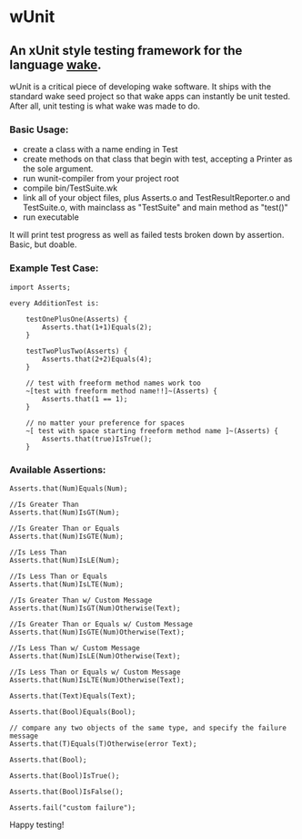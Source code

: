 wUnit
=====

An xUnit style testing framework for the language [wake](http://www.wakelang.com).
----------------------------------------------------------------------------------

wUnit is a critical piece of developing wake software. It ships with the
standard wake seed project so that wake apps can instantly be unit tested.
After all, unit testing is what wake was made to do.

### Basic Usage:

- create a class with a name ending in Test
- create methods on that class that begin with test, accepting a Printer as the sole argument.
- run wunit-compiler from your project root
- compile bin/TestSuite.wk
- link all of your object files, plus Asserts.o and TestResultReporter.o and TestSuite.o, with mainclass as "TestSuite" and main method as "test()"
- run executable

It will print test progress as well as failed tests broken down by assertion. Basic, but doable.


### Example Test Case:

    import Asserts;

    every AdditionTest is:

        testOnePlusOne(Asserts) {
            Asserts.that(1+1)Equals(2);
        }

        testTwoPlusTwo(Asserts) {
            Asserts.that(2+2)Equals(4);
        }

        // test with freeform method names work too
        ~[test with freeform method name!!]~(Asserts) {
            Asserts.that(1 == 1);
        }

        // no matter your preference for spaces
        ~[ test with space starting freeform method name ]~(Asserts) {
            Asserts.that(true)IsTrue();
        }


### Available Assertions:

    Asserts.that(Num)Equals(Num);
	
	//Is Greater Than
	Asserts.that(Num)IsGT(Num);
	
	//Is Greater Than or Equals
	Asserts.that(Num)IsGTE(Num);
	
	//Is Less Than
	Asserts.that(Num)IsLE(Num);

	//Is Less Than or Equals
	Asserts.that(Num)IsLTE(Num);
	
	//Is Greater Than w/ Custom Message
	Asserts.that(Num)IsGT(Num)Otherwise(Text);
	
	//Is Greater Than or Equals w/ Custom Message
	Asserts.that(Num)IsGTE(Num)Otherwise(Text);
	
	//Is Less Than w/ Custom Message
	Asserts.that(Num)IsLE(Num)Otherwise(Text);

	//Is Less Than or Equals w/ Custom Message
	Asserts.that(Num)IsLTE(Num)Otherwise(Text);
	
    Asserts.that(Text)Equals(Text);

    Asserts.that(Bool)Equals(Bool);

	// compare any two objects of the same type, and specify the failure message
	Asserts.that(T)Equals(T)Otherwise(error Text);

    Asserts.that(Bool);

    Asserts.that(Bool)IsTrue();

    Asserts.that(Bool)IsFalse();

    Asserts.fail("custom failure");


Happy testing!
